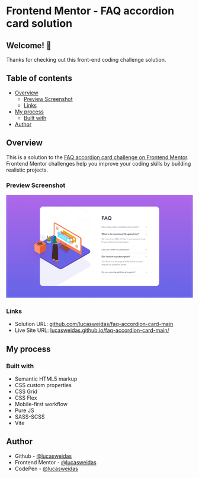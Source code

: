 # Frontend Mentor - FAQ accordion card solution

## Welcome! 👋

Thanks for checking out this front-end coding challenge solution.

## Table of contents

- [Overview](#overview)
  - [Preview Screenshot](#preview-screenshot)
  - [Links](#links)
- [My process](#my-process)
  - [Built with](#built-with)
- [Author](#author)

## Overview

This is a solution to the [FAQ accordion card challenge on Frontend Mentor](https://www.frontendmentor.io/challenges/faq-accordion-card-XlyjD0Oam). Frontend Mentor challenges help you improve your coding skills by building realistic projects.

### Preview Screenshot

![Preview for the FAQ accordion card](./preview/desktop-preview.png)

### Links

- Solution URL: [github.com/lucasweidas/faq-accordion-card-main](https://github.com/lucasweidas/faq-accordion-card-main-v2)
- Live Site URL: [lucasweidas.github.io/faq-accordion-card-main/](https://lucasweidas.github.io/faq-accordion-card-main-v2/)

## My process

### Built with

- Semantic HTML5 markup
- CSS custom properties
- CSS Grid
- CSS Flex
- Mobile-first workflow
- Pure JS
- SASS-SCSS
- Vite

## Author

- Github - [@lucasweidas](https://github.com/LucasWeidas)
- Frontend Mentor - [@lucasweidas](https://www.frontendmentor.io/profile/lucasweidas)
- CodePen - [@lucasweidas](https://codepen.io/lucasweidas)
